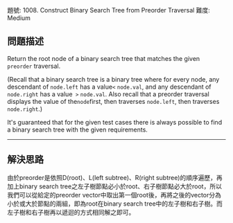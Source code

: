 題號: 1008. Construct Binary Search Tree from Preorder Traversal
難度: Medium

## 問題描述
Return the root node of a binary search tree that matches the given `preorder` traversal.

(Recall that a binary search tree is a binary tree where for every node, any descendant of `node.left` has a value` < ` `node.val`, and any descendant of `node.right` has a value` >` `node.val`.  Also recall that a preorder traversal displays the value of the`node`first, then traverses `node.left`, then traverses `node.right`.)

It's guaranteed that for the given test cases there is always possible to find a binary search tree with the given requirements.

---
## 解決思路
由於preorder是依照D(root)、L(left subtree)、R(right subtree)的順序遍歷，再加上binary search tree之左子樹節點必小於root、右子樹節點必大於root，所以我們可以從給定的preorder vector中取出第一個root後，再將之後的vector分為小於或大於節點的兩組，即為root在binary search tree中的左子樹和右子樹。而左子樹和右子樹再以遞迴的方式相同解之即可。


